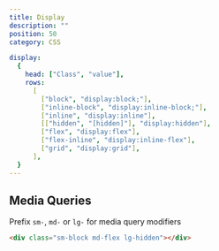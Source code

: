 ```yaml
---
title: Display
description: ""
position: 50
category: CSS

display:
  {
    head: ["Class", "value"],
    rows:
      [
        ["block", "display:block;"],
        ["inline-block", "display:inline-block;"],
        ["inline", "display:inline"],
        [["hidden", "[hidden]"], "display:hidden"],
        ["flex", "display:flex"],
        ["flex-inline", "display:inline-flex"],
        ["grid", "display:grid"],
      ],
  }
---
```


<c-table pn="display"></c-table>

## Media Queries

Prefix `sm-`, `md-` or `lg-` for media query modifiers

```html
<div class="sm-block md-flex lg-hidden"></div>
```
